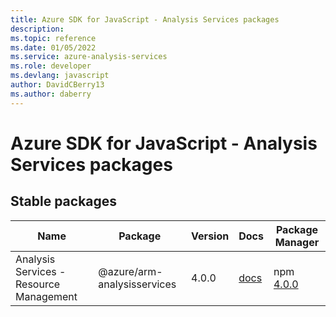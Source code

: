 ```yaml
---
title: Azure SDK for JavaScript - Analysis Services packages
description: 
ms.topic: reference
ms.date: 01/05/2022
ms.service: azure-analysis-services
ms.role: developer
ms.devlang: javascript
author: DavidCBerry13
ms.author: daberry
---
```


# Azure SDK for JavaScript - Analysis Services packages

## Stable packages

| Name                  | Package              | Version          | Docs                   | Package Manager                |
|-----------------------|----------------------|------------------|------------------------|--------------------------------|
| Analysis Services - Resource Management | @azure/arm-analysisservices | 4.0.0 | [docs](/azure/javascript/sdk/sdk-demo2/analysis-services/arm-analysisservices/azure-arm-analysisservices/stable)  | npm [4.0.0](https://www.npmjs.com/package/%40azure%2Farm-analysisservices) |
 

 


 